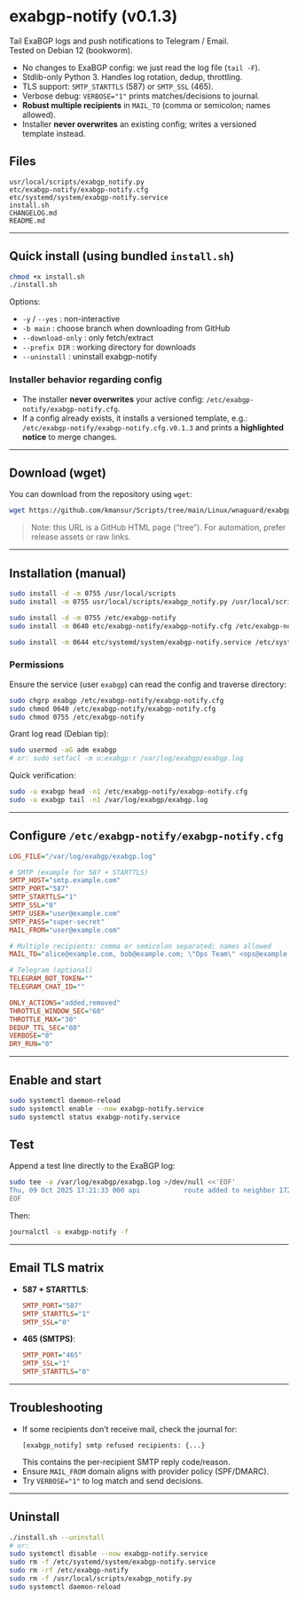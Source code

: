 # exabgp-notify (v0.1.3)

Tail ExaBGP logs and push notifications to Telegram / Email.  
Tested on Debian 12 (bookworm).

- No changes to ExaBGP config: we just read the log file (`tail -F`).
- Stdlib-only Python 3. Handles log rotation, dedup, throttling.
- TLS support: `SMTP_STARTTLS` (587) or `SMTP_SSL` (465).
- Verbose debug: `VERBOSE="1"` prints matches/decisions to journal.
- **Robust multiple recipients** in `MAIL_TO` (comma or semicolon; names allowed).
- Installer **never overwrites** an existing config; writes a versioned template instead.

## Files
```
usr/local/scripts/exabgp_notify.py
etc/exabgp-notify/exabgp-notify.cfg
etc/systemd/system/exabgp-notify.service
install.sh
CHANGELOG.md
README.md
```

---

## Quick install (using bundled `install.sh`)
```bash
chmod +x install.sh
./install.sh
```
Options:
- `-y` / `--yes` : non-interactive
- `-b main`      : choose branch when downloading from GitHub
- `--download-only` : only fetch/extract
- `--prefix DIR` : working directory for downloads
- `--uninstall`  : uninstall exabgp-notify

### Installer behavior regarding config
- The installer **never overwrites** your active config: `/etc/exabgp-notify/exabgp-notify.cfg`.
- If a config already exists, it installs a versioned template, e.g.:  
  `/etc/exabgp-notify/exabgp-notify.cfg.v0.1.3` and prints a **highlighted notice** to merge changes.

---

## Download (wget)
You can download from the repository using `wget`:
```bash
wget https://github.com/kmansur/Scripts/tree/main/Linux/wnaguard/exabgp_notify
```
> Note: this URL is a GitHub HTML page (“tree”). For automation, prefer release assets or raw links.

---

## Installation (manual)
```bash
sudo install -d -m 0755 /usr/local/scripts
sudo install -m 0755 usr/local/scripts/exabgp_notify.py /usr/local/scripts/

sudo install -d -m 0755 /etc/exabgp-notify
sudo install -m 0640 etc/exabgp-notify/exabgp-notify.cfg /etc/exabgp-notify/

sudo install -m 0644 etc/systemd/system/exabgp-notify.service /etc/systemd/system/
```

### Permissions
Ensure the service (user `exabgp`) can read the config and traverse directory:
```bash
sudo chgrp exabgp /etc/exabgp-notify/exabgp-notify.cfg
sudo chmod 0640 /etc/exabgp-notify/exabgp-notify.cfg
sudo chmod 0755 /etc/exabgp-notify
```
Grant log read (Debian tip):
```bash
sudo usermod -aG adm exabgp
# or: sudo setfacl -m u:exabgp:r /var/log/exabgp/exabgp.log
```
Quick verification:
```bash
sudo -u exabgp head -n1 /etc/exabgp-notify/exabgp-notify.cfg
sudo -u exabgp tail -n1 /var/log/exabgp/exabgp.log
```

---

## Configure `/etc/exabgp-notify/exabgp-notify.cfg`
```ini
LOG_FILE="/var/log/exabgp/exabgp.log"

# SMTP (example for 587 + STARTTLS)
SMTP_HOST="smtp.example.com"
SMTP_PORT="587"
SMTP_STARTTLS="1"
SMTP_SSL="0"
SMTP_USER="user@example.com"
SMTP_PASS="super-secret"
MAIL_FROM="user@example.com"

# Multiple recipients: comma or semicolon separated; names allowed
MAIL_TO="alice@example.com, bob@example.com; \"Ops Team\" <ops@example.com>"

# Telegram (optional)
TELEGRAM_BOT_TOKEN=""
TELEGRAM_CHAT_ID=""

ONLY_ACTIONS="added,removed"
THROTTLE_WINDOW_SEC="60"
THROTTLE_MAX="30"
DEDUP_TTL_SEC="60"
VERBOSE="0"
DRY_RUN="0"
```

---

## Enable and start
```bash
sudo systemctl daemon-reload
sudo systemctl enable --now exabgp-notify.service
sudo systemctl status exabgp-notify.service
```

## Test
Append a test line directly to the ExaBGP log:
```bash
sudo tee -a /var/log/exabgp/exabgp.log >/dev/null <<'EOF'
Thu, 09 Oct 2025 17:21:33 000 api           route added to neighbor 172.31.192.1 local-ip 172.31.192.2 local-as 53140 peer-as 53140 router-id 172.31.192.2 family-allowed in-open : 187.120.203.0/24 next-hop 10.0.0.1 local-preference 210 community 53140:615
EOF
```
Then:
```bash
journalctl -u exabgp-notify -f
```

---

## Email TLS matrix
- **587 + STARTTLS**:
  ```ini
  SMTP_PORT="587"
  SMTP_STARTTLS="1"
  SMTP_SSL="0"
  ```
- **465 (SMTPS)**:
  ```ini
  SMTP_PORT="465"
  SMTP_SSL="1"
  SMTP_STARTTLS="0"
  ```

---

## Troubleshooting
- If some recipients don’t receive mail, check the journal for:
  ```
  [exabgp_notify] smtp refused recipients: {...}
  ```
  This contains the per-recipient SMTP reply code/reason.
- Ensure `MAIL_FROM` domain aligns with provider policy (SPF/DMARC).
- Try `VERBOSE="1"` to log match and send decisions.

---

## Uninstall
```bash
./install.sh --uninstall
# or:
sudo systemctl disable --now exabgp-notify.service
sudo rm -f /etc/systemd/system/exabgp-notify.service
sudo rm -rf /etc/exabgp-notify
sudo rm -f /usr/local/scripts/exabgp_notify.py
sudo systemctl daemon-reload
```

